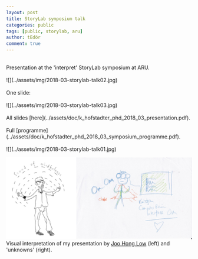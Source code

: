 ```yaml
---
layout: post
title: StoryLab symposium talk
categories: public
tags: [public, storylab, aru]
author: tEdör
comment: true
---
```

<br>
Presentation at the 'interpret' StoryLab symposium at ARU.
<br>
<br>
![](../assets/img/2018-03-storylab-talk02.jpg)
<br>
<br>
One slide:
<br>
<br>
![](../assets/img/2018-03-storylab-talk03.jpg)
<br>
<br>
All slides [here](../assets/doc/k_hofstadter_phd_2018_03_presentation.pdf).
<br>
<br>
Full [programme](../assets/doc/k_hofstadter_phd_2018_03_symposium_programme.pdf).
<br>
<br>
![](../assets/img/2018-03-storylab-talk01.jpg)

<br>

![](../assets/img/2018-03-14-storylab-symposium-talk-interpretations.jpg)Visual interpretation of my presentation by [Joo Hong Low](https://www.facebook.com/jhlowpicturebook) (left) and 'unknowns' (right).
<br>
<br>
